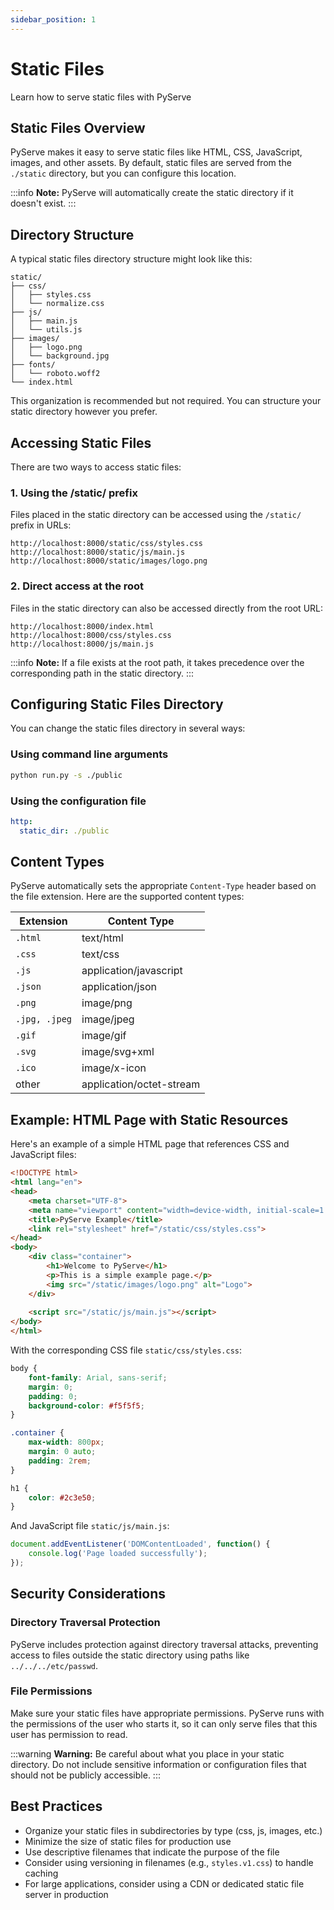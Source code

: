 ```yaml
---
sidebar_position: 1
---
```


# Static Files

Learn how to serve static files with PyServe

## Static Files Overview

PyServe makes it easy to serve static files like HTML, CSS, JavaScript, images, and other assets. By default, static files are served from the `./static` directory, but you can configure this location.

:::info
**Note:** PyServe will automatically create the static directory if it doesn't exist.
:::

## Directory Structure

A typical static files directory structure might look like this:

```
static/
├── css/
│   ├── styles.css
│   └── normalize.css
├── js/
│   ├── main.js
│   └── utils.js
├── images/
│   ├── logo.png
│   └── background.jpg
├── fonts/
│   └── roboto.woff2
└── index.html
```

This organization is recommended but not required. You can structure your static directory however you prefer.

## Accessing Static Files

There are two ways to access static files:

### 1. Using the /static/ prefix

Files placed in the static directory can be accessed using the `/static/` prefix in URLs:

```
http://localhost:8000/static/css/styles.css
http://localhost:8000/static/js/main.js
http://localhost:8000/static/images/logo.png
```

### 2. Direct access at the root

Files in the static directory can also be accessed directly from the root URL:

```
http://localhost:8000/index.html
http://localhost:8000/css/styles.css
http://localhost:8000/js/main.js
```

:::info
**Note:** If a file exists at the root path, it takes precedence over the corresponding path in the static directory.
:::

## Configuring Static Files Directory

You can change the static files directory in several ways:

### Using command line arguments
```bash
python run.py -s ./public
```

### Using the configuration file
```yaml
http:
  static_dir: ./public
```

## Content Types

PyServe automatically sets the appropriate `Content-Type` header based on the file extension. Here are the supported content types:

| Extension | Content Type |
|-----------|--------------|
| `.html` | text/html |
| `.css` | text/css |
| `.js` | application/javascript |
| `.json` | application/json |
| `.png` | image/png |
| `.jpg, .jpeg` | image/jpeg |
| `.gif` | image/gif |
| `.svg` | image/svg+xml |
| `.ico` | image/x-icon |
| other | application/octet-stream |

## Example: HTML Page with Static Resources

Here's an example of a simple HTML page that references CSS and JavaScript files:

```html
<!DOCTYPE html>
<html lang="en">
<head>
    <meta charset="UTF-8">
    <meta name="viewport" content="width=device-width, initial-scale=1.0">
    <title>PyServe Example</title>
    <link rel="stylesheet" href="/static/css/styles.css">
</head>
<body>
    <div class="container">
        <h1>Welcome to PyServe</h1>
        <p>This is a simple example page.</p>
        <img src="/static/images/logo.png" alt="Logo">
    </div>
    
    <script src="/static/js/main.js"></script>
</body>
</html>
```

With the corresponding CSS file `static/css/styles.css`:

```css
body {
    font-family: Arial, sans-serif;
    margin: 0;
    padding: 0;
    background-color: #f5f5f5;
}

.container {
    max-width: 800px;
    margin: 0 auto;
    padding: 2rem;
}

h1 {
    color: #2c3e50;
}
```

And JavaScript file `static/js/main.js`:

```javascript
document.addEventListener('DOMContentLoaded', function() {
    console.log('Page loaded successfully');
});
```

## Security Considerations

### Directory Traversal Protection

PyServe includes protection against directory traversal attacks, preventing access to files outside the static directory using paths like `../../../etc/passwd`.

### File Permissions

Make sure your static files have appropriate permissions. PyServe runs with the permissions of the user who starts it, so it can only serve files that this user has permission to read.

:::warning
**Warning:** Be careful about what you place in your static directory. Do not include sensitive information or configuration files that should not be publicly accessible.
:::

## Best Practices

- Organize your static files in subdirectories by type (css, js, images, etc.)
- Minimize the size of static files for production use
- Use descriptive filenames that indicate the purpose of the file
- Consider using versioning in filenames (e.g., `styles.v1.css`) to handle caching
- For large applications, consider using a CDN or dedicated static file server in production
